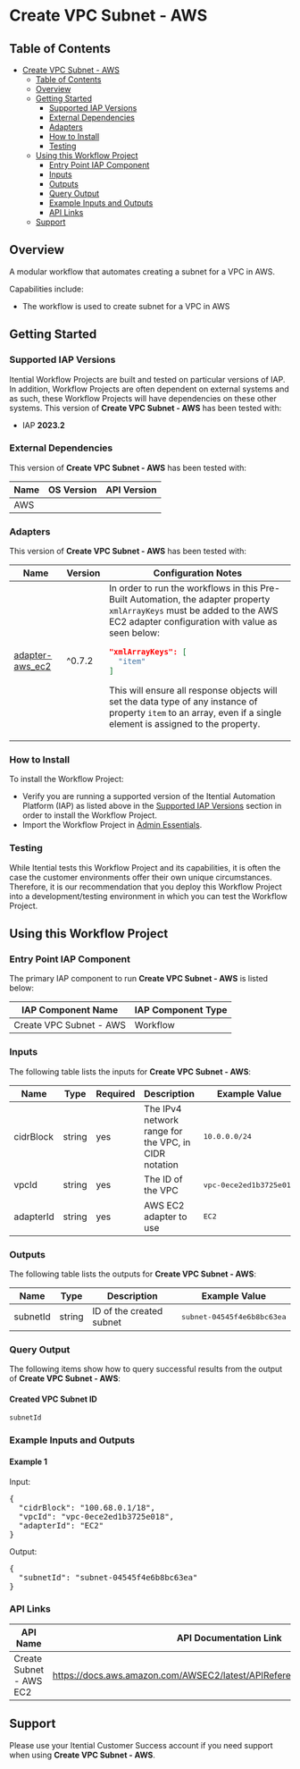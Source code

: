 # Create VPC Subnet - AWS

## Table of Contents

- [Create VPC Subnet - AWS](#create-vpc-subnet---aws)
  - [Table of Contents](#table-of-contents)
  - [Overview](#overview)
  - [Getting Started](#getting-started)
    - [Supported IAP Versions](#supported-iap-versions)
    - [External Dependencies](#external-dependencies)
    - [Adapters](#adapters)
    - [How to Install](#how-to-install)
    - [Testing](#testing)
  - [Using this Workflow Project](#using-this-workflow-project)
    - [Entry Point IAP Component](#entry-point-iap-component)
    - [Inputs](#inputs)
    - [Outputs](#outputs)
    - [Query Output](#query-output)
    - [Example Inputs and Outputs](#example-inputs-and-outputs)
    - [API Links](#api-links)
  - [Support](#support)

## Overview

A modular workflow that automates creating a subnet for a VPC in AWS.

Capabilities include:
- The workflow is used to create subnet for a VPC in AWS





## Getting Started

### Supported IAP Versions

Itential Workflow Projects are built and tested on particular versions of IAP. In addition, Workflow Projects are often dependent on external systems and as such, these Workflow Projects will have dependencies on these other systems. This version of **Create VPC Subnet - AWS** has been tested with:


- IAP **2023.2**



### External Dependencies

This version of **Create VPC Subnet - AWS** has been tested with:

<table>
  <thead>
    <tr>
      <th>Name</th>
      <th>OS Version</th>
      <th>API Version</th>
    </tr>
  </thead>
  <tbody>
    <tr>
      <td>AWS</td>
      <td></td>
      <td></td>
    </tr>
  </tbody>
</table>




### Adapters

This version of **Create VPC Subnet - AWS** has been tested with:

<table>
  <thead>
    <tr>
      <th>Name</th>
      <th>Version</th>
      <th>Configuration Notes</th>
    </tr>
  </thead>
  <tbody>
    <tr>
      <td><a href="https://gitlab.com/itentialopensource/adapters/cloud/adapter-aws_ec2">adapter-aws_ec2</a></td>
      <td>^0.7.2</td>
      <td>In order to run the workflows in this Pre-Built Automation, the adapter property <code>xmlArrayKeys</code> must be added to the AWS EC2 adapter configuration with value as seen below:

```json
"xmlArrayKeys": [
  "item"
]
```

This will ensure all response objects will set the data type of any instance of property <code>item</code> to an array, even if a single element is assigned to the property.</td>
    </tr>
  </tbody>
</table>



### How to Install

To install the Workflow Project:

- Verify you are running a supported version of the Itential Automation Platform (IAP) as listed above in the [Supported IAP Versions](#supported-iap-versions) section in order to install the Workflow Project.
- Import the Workflow Project in [Admin Essentials](https://docs.itential.com/docs/importing-pre-built-iap).

### Testing

While Itential tests this Workflow Project and its capabilities, it is often the case the customer environments offer their own unique circumstances. Therefore, it is our recommendation that you deploy this Workflow Project into a development/testing environment in which you can test the Workflow Project.

## Using this Workflow Project


### Entry Point IAP Component

The primary IAP component to run **Create VPC Subnet - AWS** is listed below:

<table>
  <thead>
    <tr>
      <th>IAP Component Name</th>
      <th>IAP Component Type</th>
    </tr>
  </thead>
  <tbody>
      <td>Create VPC Subnet - AWS</td>
      <td>Workflow</td>
    </tr>
  </tbody>
</table>

### Inputs

The following table lists the inputs for **Create VPC Subnet - AWS**:

<table>
  <thead>
    <tr>
      <th>Name</th>
      <th>Type</th>
      <th>Required</th>
      <th>Description</th>
      <th>Example Value</th>
    </tr>
  </thead>
  <tbody>
    <tr>
      <td>cidrBlock</td>
      <td>string</td>
      <td>yes</td>
      <td>The IPv4 network range for the VPC, in CIDR notation</td>
      <td><pre lang="json">10.0.0.0/24</pre></td>
    </tr>    <tr>
      <td>vpcId</td>
      <td>string</td>
      <td>yes</td>
      <td>The ID of the VPC</td>
      <td><pre lang="json">vpc-0ece2ed1b3725e018</pre></td>
    </tr>    <tr>
      <td>adapterId</td>
      <td>string</td>
      <td>yes</td>
      <td>AWS EC2 adapter to use</td>
      <td><pre lang="json">EC2</pre></td>
    </tr>
  </tbody>
</table>



### Outputs

The following table lists the outputs for **Create VPC Subnet - AWS**:

<table>
  <thead>
    <tr>
      <th>Name</th>
      <th>Type</th>
      <th>Description</th>
      <th>Example Value</th>
    </tr>
  </thead>
  <tbody>
    <tr>
      <td>subnetId</td>
      <td>string</td>
      <td>ID of the created subnet</td>
      <td><pre lang="json">subnet-04545f4e6b8bc63ea</pre></td>
    </tr>
  </tbody>
</table>



### Query Output


  

The following items show how to query successful results from the output of **Create VPC Subnet - AWS**:

    
#### Created VPC Subnet ID

`subnetId`

    
  
  




### Example Inputs and Outputs

  
#### Example 1

    
Input:
<pre>{
  "cidrBlock": "100.68.0.1/18", 
  "vpcId": "vpc-0ece2ed1b3725e018", 
  "adapterId": "EC2" 
} </pre>

    
    
Output:
<pre>{
  "subnetId": "subnet-04545f4e6b8bc63ea" 
} </pre>

    
  


### API Links


<table>
  <thead>
    <tr>
      <th>API Name</th>
      <th>API Documentation Link</th>
      <th>API Link Visibility</th>
    </tr>
  </thead>
  <tbody>
    <tr>
      <td>Create Subnet - AWS EC2</td>
      <td><a href="https://docs.aws.amazon.com/AWSEC2/latest/APIReference/API_CreateSubnet.html">https://docs.aws.amazon.com/AWSEC2/latest/APIReference/API_CreateSubnet.html</a></td>
      <td>Public</td>
    </tr>
  </tbody>
</table>


## Support

Please use your Itential Customer Success account if you need support when using **Create VPC Subnet - AWS**.